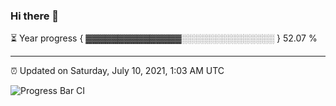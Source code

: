 ### Hi there 👋

⏳ Year progress { ▓▓▓▓▓▓▓▓▓▓▓▓▓▓▓░░░░░░░░░░░░░░░ } 52.07 %

---

⏰ Updated on Saturday, July 10, 2021, 1:03 AM UTC

![Progress Bar CI](https://github.com/arthurbuhl/arthurbuhl/workflows/Progress%20Bar%20CI/badge.svg)
